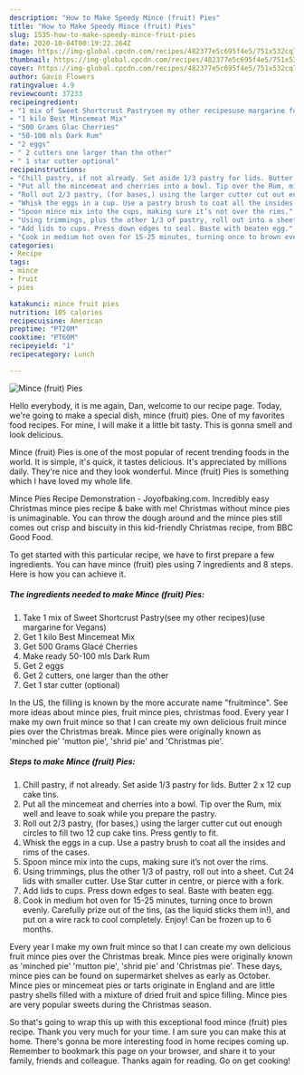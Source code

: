 ```yaml
---
description: "How to Make Speedy Mince (fruit) Pies"
title: "How to Make Speedy Mince (fruit) Pies"
slug: 1535-how-to-make-speedy-mince-fruit-pies
date: 2020-10-04T00:19:22.264Z
image: https://img-global.cpcdn.com/recipes/482377e5c695f4e5/751x532cq70/mince-fruit-pies-recipe-main-photo.jpg
thumbnail: https://img-global.cpcdn.com/recipes/482377e5c695f4e5/751x532cq70/mince-fruit-pies-recipe-main-photo.jpg
cover: https://img-global.cpcdn.com/recipes/482377e5c695f4e5/751x532cq70/mince-fruit-pies-recipe-main-photo.jpg
author: Gavin Flowers
ratingvalue: 4.9
reviewcount: 37233
recipeingredient:
- "1 mix of Sweet Shortcrust Pastrysee my other recipesuse margarine for Vegans"
- "1 kilo Best Mincemeat Mix"
- "500 Grams Glac Cherries"
- "50-100 mls Dark Rum"
- "2 eggs"
- " 2 cutters one larger than the other"
- " 1 star cutter optional"
recipeinstructions:
- "Chill pastry, if not already. Set aside 1/3 pastry for lids. Butter 2 x 12 cup cake tins."
- "Put all the mincemeat and cherries into a bowl. Tip over the Rum, mix well and leave to soak while you prepare the pastry."
- "Roll out 2/3 pastry, (for bases,) using the larger cutter cut out enough circles to fill two 12 cup cake tins. Press gently to fit."
- "Whisk the eggs in a cup. Use a pastry brush to coat all the insides and rims of the cases."
- "Spoon mince mix into the cups, making sure it’s not over the rims."
- "Using trimmings, plus the other 1/3 of pastry, roll out into a sheet. Cut 24 lids with smaller cutter. Use Star cutter in centre, or pierce with a fork."
- "Add lids to cups. Press down edges to seal. Baste with beaten egg."
- "Cook in medium hot oven for 15-25 minutes, turning once to brown evenly. Carefully prize out of the tins, (as the liquid sticks them in!), and put on a wire rack to cool completely. Enjoy! Can be frozen up to 6 months."
categories:
- Recipe
tags:
- mince
- fruit
- pies

katakunci: mince fruit pies 
nutrition: 105 calories
recipecuisine: American
preptime: "PT20M"
cooktime: "PT60M"
recipeyield: "1"
recipecategory: Lunch

---
```



![Mince (fruit) Pies](https://img-global.cpcdn.com/recipes/482377e5c695f4e5/751x532cq70/mince-fruit-pies-recipe-main-photo.jpg)

Hello everybody, it is me again, Dan, welcome to our recipe page. Today, we're going to make a special dish, mince (fruit) pies. One of my favorites food recipes. For mine, I will make it a little bit tasty. This is gonna smell and look delicious.

Mince (fruit) Pies is one of the most popular of recent trending foods in the world. It is simple, it's quick, it tastes delicious. It's appreciated by millions daily. They're nice and they look wonderful. Mince (fruit) Pies is something which I have loved my whole life.

Mince Pies Recipe Demonstration - Joyofbaking.com. Incredibly easy Christmas mince pies recipe &amp; bake with me! Christmas without mince pies is unimaginable. You can throw the dough around and the mince pies still comes out crisp and biscuity in this kid-friendly Christmas recipe, from BBC Good Food.


To get started with this particular recipe, we have to first prepare a few ingredients. You can have mince (fruit) pies using 7 ingredients and 8 steps. Here is how you can achieve it.

<!--inarticleads1-->

##### The ingredients needed to make Mince (fruit) Pies:

1. Take 1 mix of Sweet Shortcrust Pastry(see my other recipes)(use margarine for Vegans)
1. Get 1 kilo Best Mincemeat Mix
1. Get 500 Grams Glacé Cherries
1. Make ready 50-100 mls Dark Rum
1. Get 2 eggs
1. Get  2 cutters, one larger than the other
1. Get  1 star cutter (optional)


In the US, the filling is known by the more accurate name &#34;fruitmince&#34;. See more ideas about mince pies, fruit mince pies, christmas food. Every year I make my own fruit mince so that I can create my own delicious fruit mince pies over the Christmas break. Mince pies were originally known as &#39;minched pie&#39; &#39;mutton pie&#39;, &#39;shrid pie&#39; and &#39;Christmas pie&#39;. 

<!--inarticleads2-->

##### Steps to make Mince (fruit) Pies:

1. Chill pastry, if not already. Set aside 1/3 pastry for lids. Butter 2 x 12 cup cake tins.
1. Put all the mincemeat and cherries into a bowl. Tip over the Rum, mix well and leave to soak while you prepare the pastry.
1. Roll out 2/3 pastry, (for bases,) using the larger cutter cut out enough circles to fill two 12 cup cake tins. Press gently to fit.
1. Whisk the eggs in a cup. Use a pastry brush to coat all the insides and rims of the cases.
1. Spoon mince mix into the cups, making sure it’s not over the rims.
1. Using trimmings, plus the other 1/3 of pastry, roll out into a sheet. Cut 24 lids with smaller cutter. Use Star cutter in centre, or pierce with a fork.
1. Add lids to cups. Press down edges to seal. Baste with beaten egg.
1. Cook in medium hot oven for 15-25 minutes, turning once to brown evenly. Carefully prize out of the tins, (as the liquid sticks them in!), and put on a wire rack to cool completely. Enjoy! Can be frozen up to 6 months.


Every year I make my own fruit mince so that I can create my own delicious fruit mince pies over the Christmas break. Mince pies were originally known as &#39;minched pie&#39; &#39;mutton pie&#39;, &#39;shrid pie&#39; and &#39;Christmas pie&#39;. These days, mince pies can be found on supermarket shelves as early as October. Mince pies or mincemeat pies or tarts originate in England and are little pastry shells filled with a mixture of dried fruit and spice filling. Mince pies are very popular sweets during the Christmas season. 

So that's going to wrap this up with this exceptional food mince (fruit) pies recipe. Thank you very much for your time. I am sure you can make this at home. There's gonna be more interesting food in home recipes coming up. Remember to bookmark this page on your browser, and share it to your family, friends and colleague. Thanks again for reading. Go on get cooking!
